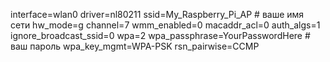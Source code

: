 interface=wlan0
driver=nl80211
ssid=My_Raspberry_Pi_AP  # ваше имя сети
hw_mode=g
channel=7
wmm_enabled=0
macaddr_acl=0
auth_algs=1
ignore_broadcast_ssid=0
wpa=2
wpa_passphrase=YourPasswordHere  # ваш пароль
wpa_key_mgmt=WPA-PSK
rsn_pairwise=CCMP
